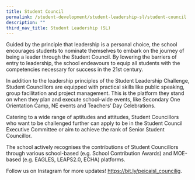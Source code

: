 ```yaml
---
title: Student Council
permalink: /student-development/student-leadership-sl/student-council
description: ""
third_nav_title: Student Leadership (SL)
---
```

<p dir="ltr">Guided by the principle that leadership is a personal choice, the school encourages students to nominate themselves to embark on the journey of being a leader through the Student Council. By lowering the barriers of entry to leadership, the school endeavours to equip all students with the competencies necessary for success in the 21st century.</p>
<p dir="ltr">In addition to the leadership principles of the Student Leadership Challenge, Student Councillors are equipped with practical skills like public speaking, group facilitation and project management. This is the platform they stand on when they plan and execute school-wide events, like Secondary One Orientation Camp, NE events and Teachers&rsquo; Day Celebrations.</p>
<p dir="ltr">Catering to a wide range of aptitudes and attitudes, Student Councillors who want to be challenged further can apply to be in the Student Council Executive Committee or aim to achieve the rank of Senior Student Councillor.</p>
<p dir="ltr">The school actively recognises the contributions of Student Councillors through various school-based (e.g. School Contribution Awards) and MOE-based (e.g. EAGLES, LEAPS2.0, ECHA) platforms.</p>
<p dir="ltr">Follow us on Instagram for more updates!&nbsp;<a href="https://bit.ly/peicaisl_councilig" target="">https://bit.ly/peicaisl_councilig</a>.</p>